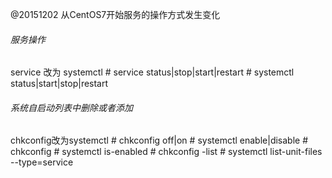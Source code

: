 @20151202
从CentOS7开始服务的操作方式发生变化

###### 服务操作
service 改为 systemctl
    # service <servcie> status|stop|start|restart
    # systemctl status|start|stop|restart <service>

###### 系统自启动列表中删除或者添加

chkconfig改为systemctl
    # chkconfig <service> off|on
    # systemctl enable|disable <service>
    # chkconfig <service>
    # systemctl is-enabled <service>
    # chkconfig -list
    # systemctl list-unit-files --type=service


